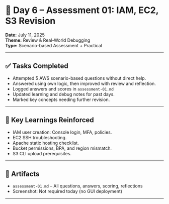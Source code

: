 # 📘 Day 6 – Assessment 01: IAM, EC2, S3 Revision

**Date:** July 11, 2025  
**Theme:** Review & Real-World Debugging  
**Type:** Scenario-based Assessment + Practical

---

## ✅ Tasks Completed

- Attempted 5 AWS scenario-based questions without direct help.
- Answered using own logic, then improved with review and reflection.
- Logged answers and scores in `assessment-01.md`
- Updated learning and debug notes for past days.
- Marked key concepts needing further revision.

---

## 🎯 Key Learnings Reinforced

- IAM user creation: Console login, MFA, policies.
- EC2 SSH troubleshooting.
- Apache static hosting checklist.
- Bucket permissions, BPA, and region mismatch.
- S3 CLI upload prerequisites.

---

## 📝 Artifacts

- `assessment-01.md` – All questions, answers, scoring, reflections
- Screenshot: Not required today (no GUI deployment)

---
